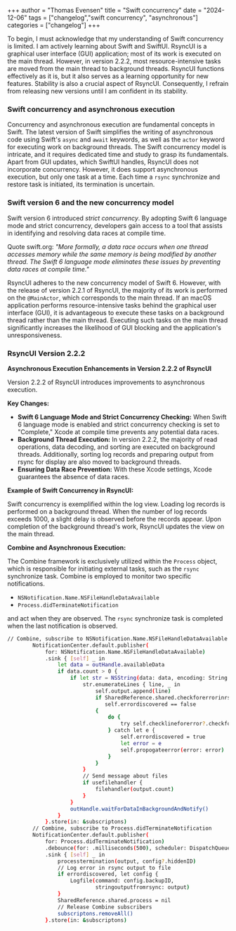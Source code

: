 +++
author = "Thomas Evensen"
title = "Swift concurrency"
date = "2024-12-06"
tags = ["changelog","swift concurrency", "asynchronous"]
categories = ["changelog"]
+++

To begin, I must acknowledge that my understanding of Swift concurrency is limited. I am actively learning about Swift and SwiftUI. RsyncUI is a graphical
user interface (GUI) application; most of its work is executed on the main thread. However, in version 2.2.2, most resource-intensive tasks are moved from
the main thread to background threads. RsyncUI functions effectively as it is, but it also serves as a learning opportunity for new features.
Stability is also a crucial aspect of RsyncUI. Consequently, I refrain from releasing new versions until I am confident in its stability.

### Swift concurrency and asynchronous execution

Concurrency and asynchronous execution are fundamental concepts in Swift. The latest version of Swift simplifies the writing of asynchronous code
using Swift's `async` and `await` keywords, as well as the `actor` keyword for executing work on background threads. The Swift concurrency model is
intricate, and it requires dedicated time and study to grasp its fundamentals. Apart from GUI updates, which SwiftUI handles, RsyncUI does not
incorporate concurrency. However, it does support asynchronous execution, but only one task at a time. Each time a `rsync` synchronize and restore task is
initiated, its termination is uncertain.

### Swift version 6 and the new concurrency model

Swift version 6 introduced *strict concurrency*. By adopting Swift 6 language mode and strict concurrency, developers gain access to a tool that assists
in identifying and resolving data races at compile time.

Quote swift.org: *"More formally, a data race occurs when one thread accesses memory while the same memory is being modified by another thread.
The Swift 6 language mode eliminates these issues by preventing data races at compile time."*

RsyncUI adheres to the new concurrency model of Swift 6. However, with the release of version 2.2.1 of RsyncUI, the majority of its work is performed on
the `@MainActor`, which corresponds to the main thread. If an macOS application performs resource-intensive tasks behind the graphical user interface (GUI),
it is advantageous to execute these tasks on a background thread rather than the main thread. Executing such tasks on the main thread significantly
increases the likelihood of GUI blocking and the application's unresponsiveness.

### RsyncUI Version 2.2.2

**Asynchronous Execution Enhancements in Version 2.2.2 of RsyncUI**

Version 2.2.2 of RsyncUI introduces improvements to asynchronous execution.

**Key Changes:**

- **Swift 6 Language Mode and Strict Concurrency Checking:** When Swift 6 language mode is enabled and strict concurrency checking is set to "Complete," Xcode at compile time prevents any potential data races.
- **Background Thread Execution:** In version 2.2.2, the majority of read operations, data decoding, and sorting are executed on background threads. Additionally, sorting log records and preparing output from rsync for display are also moved to background threads.
- **Ensuring Data Race Prevention:** With these Xcode settings, Xcode guarantees the absence of data races.

**Example of Swift Concurrency in RsyncUI:**

Swift concurrency is exemplified within the log view. Loading log records is performed on a background thread. When the number of log records exceeds 1000,
a slight delay is observed before the records appear. Upon completion of the background thread's work, RsyncUI updates the view on the main thread.

**Combine and Asynchronous Execution:**

The Combine framework is exclusively utilized within the `Process` object, which is responsible for initiating external tasks, such as the `rsync` synchronize task.
Combine is employed to monitor two specific notifications.

- `NSNotification.Name.NSFileHandleDataAvailable`
- `Process.didTerminateNotification`

and act when they are observed. The `rsync` synchronize task is completed when the
last notification is observed.

```bash
// Combine, subscribe to NSNotification.Name.NSFileHandleDataAvailable
        NotificationCenter.default.publisher(
            for: NSNotification.Name.NSFileHandleDataAvailable)
            .sink { [self] _ in
                let data = outHandle.availableData
                if data.count > 0 {
                    if let str = NSString(data: data, encoding: String.Encoding.utf8.rawValue) {
                        str.enumerateLines { line, _ in
                            self.output.append(line)
                            if SharedReference.shared.checkforerrorinrsyncoutput,
                               self.errordiscovered == false
                            {
                                do {
                                    try self.checklineforerror?.checkforrsyncerror(line)
                                } catch let e {
                                    self.errordiscovered = true
                                    let error = e
                                    self.propogateerror(error: error)
                                }
                            }
                        }
                        // Send message about files
                        if usefilehandler {
                            filehandler(output.count)
                        }
                    }
                    outHandle.waitForDataInBackgroundAndNotify()
                }
            }.store(in: &subscriptons)
        // Combine, subscribe to Process.didTerminateNotification
        NotificationCenter.default.publisher(
            for: Process.didTerminateNotification)
            .debounce(for: .milliseconds(500), scheduler: DispatchQueue.main)
            .sink { [self] _ in
                processtermination(output, config?.hiddenID)
                // Log error in rsync output to file
                if errordiscovered, let config {
                    Logfile(command: config.backupID,
                            stringoutputfromrsync: output)
                }
                SharedReference.shared.process = nil
                // Release Combine subscribers
                subscriptons.removeAll()
            }.store(in: &subscriptons)
```
